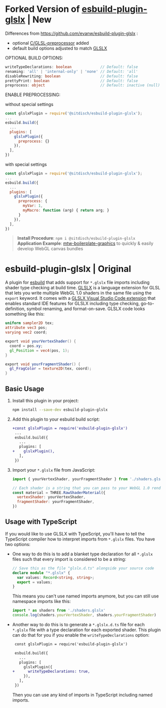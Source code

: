 # Forked Version of [esbuild-plugin-glslx](https://www.npmjs.com/package/esbuild-plugin-glslx) | New
Differences from https://github.com/evanw/esbuild-plugin-glslx :
- optional [C/GLSL-preprocessor](https://github.com/dy/prepr) added 
- default build options adjusted to match [GLSLX](https://github.com/evanw/glslx/blob/master/npm/glslx.d.ts)

OPTIONAL BUILD OPTIONS:

```ts
writeTypeDeclarations: boolean             // Default: false
renaming: 'all' | 'internal-only' | 'none' // Default: 'all'
disableRewriting: boolean                  // Default: false
prettyPrint: boolean                       // Default: false
preprocess: object                         // Default: inactive (null)
```

ENABLE PREPROCESSING:

without special settings

```js
const glslxPlugin = require('@sitdisch/esbuild-plugin-glslx');
...
esbuild.build({
  ...
  plugins: [
    glslxPlugin({
      preprocess: {}
    }),
  ],
})
```

with special settings

```js
const glslxPlugin = require('@sitdisch/esbuild-plugin-glslx');
...
esbuild.build({
  ...
  plugins: [
    glslxPlugin({
      preprocess: {
        myVar: 1,
        myMacro: function (arg) { return arg; }
      }
    }),
  ],
})
```

> <b>Install Procedure</b>: `npm i @sitdisch/esbuild-plugin-glslx`<br>
> <b>Application Example</b>: [mtw-boilerplate-graphics](https://github.com/mythemeway/mtw-boilerplate-graphics "Check it out") to quickly & easily develop WebGL canvas bundles

# esbuild-plugin-glslx | Original

A plugin for [esbuild](https://github.com/evanw/esbuild) that adds support for `*.glslx` file imports including shader type checking at build time. [GLSLX](https://github.com/evanw/glslx) is a language extension for GLSL that lets you write multiple WebGL 1.0 shaders in the same file using the `export` keyword. It comes with a [GLSLX Visual Studio Code extension](https://marketplace.visualstudio.com/items?itemName=evanw.glslx-vscode) that enables standard IDE features for GLSLX including type checking, go-to-definition, symbol renaming, and format-on-save. GLSLX code looks something like this:

```glsl
uniform sampler2D tex;
attribute vec3 pos;
varying vec2 coord;

export void yourVertexShader() {
  coord = pos.xy;
  gl_Position = vec4(pos, 1);
}

export void yourFragmentShader() {
  gl_FragColor = texture2D(tex, coord);
}
```

## Basic Usage

1. Install this plugin in your project:

    ```sh
    npm install --save-dev esbuild-plugin-glslx
    ```

2. Add this plugin to your esbuild build script:

    ```diff
    +const glslxPlugin = require('esbuild-plugin-glslx')
     ...
     esbuild.build({
       ...
       plugins: [
    +    glslxPlugin(),
       ],
     })
    ```

3. Import your `*.glslx` file from JavaScript:

    ```js
    import { yourVertexShader, yourFragmentShader } from './shaders.glslx'

    // Each shader is a string that you can pass to your WebGL 1.0 rendering engine of choice
    const material = THREE.RawShaderMaterial({
      vertexShader: yourVertexShader,
      fragmentShader: yourFragmentShader,
    })
    ```

## Usage with TypeScript

If you would like to use GLSLX with TypeScript, you'll have to tell the TypeScript compiler how to interpret imports from `*.glslx` files. You have two options:

* One way to do this is to add a blanket type declaration for all `*.glslx` files such that every import is considered to be a string:

    ```ts
    // Save this as the file "glslx.d.ts" alongside your source code
    declare module "*.glslx" {
      var values: Record<string, string>;
      export = values;
    }
    ```

    This means you can't use named imports anymore, but you can still use namespace imports like this:

    ```js
    import * as shaders from './shaders.glslx'
    console.log(shaders.yourVertexShader, shaders.yourFragmentShader)
    ```

* Another way to do this is to generate a `*.glslx.d.ts` file for each `*.glslx` file with a type declaration for each exported shader. This plugin can do that for you if you enable the `writeTypeDeclarations` option:

    ```diff
     const glslxPlugin = require('esbuild-plugin-glslx')

     esbuild.build({
       ...
       plugins: [
         glslxPlugin({
    +      writeTypeDeclarations: true,
         }),
       ],
     })
    ```

    Then you can use any kind of imports in TypeScript including named imports.
